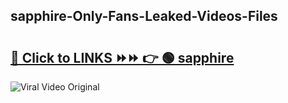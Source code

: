 
 ## sapphire-Only-Fans-Leaked-Videos-Files

# <h2><a href="https://mediaupload.pro?sapphire">🔗 Click to LINKS ⏩⏩ 👉 🟢 sapphire </a></h2>

<a href="https://mediaupload.pro?sapphire" rel="nofollow" data-target="animated-image.originalLink"><img src="https://i.ibb.co.com/xMMVF88/686577567.gif" alt="Viral Video Original" style="max-width: 100%; display: inline-block;" data-target="animated-image.originalImage"></a>